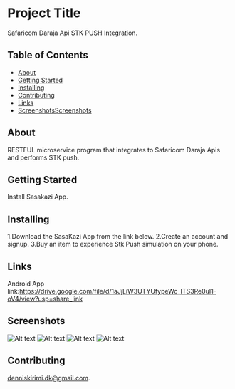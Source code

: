 # Project Title 
Safaricom Daraja Api STK PUSH Integration.

## Table of Contents

- [About](#about)
- [Getting Started](#getting_started)
- [Installing](#installing)
- [Contributing](#contributing)
- [Links](#links)
- [ScreenshotsScreenshots](#screenshots)

## About
RESTFUL microservice program that integrates to Safaricom Daraja Apis and performs
STK push.

## Getting Started
Install Sasakazi App.

## Installing
1.Download the SasaKazi App from the link below.
2.Create an account and signup.
3.Buy an item to experience Stk Push simulation on your phone.

## Links
Android App link:https://drive.google.com/file/d/1aJjLiW3UTYUfypeWc_ITS3Re0uI1-oV4/view?usp=share_link
## Screenshots
![Alt text](https://github.com/denkiri/Sasa_kazi_app/blob/main/screenshots/Screenshot_20230212-013208.png?raw=true "Splashscreen")
![Alt text](https://github.com/denkiri/Sasa_kazi_app/blob/main/screenshots/Screenshot_20230212-013226.png?raw=true "Register Screen")
![Alt text](https://github.com/denkiri/Sasa_kazi_app/blob/main/screenshots/Screenshot_20230212-013218.png?raw=true "Login Screen")
![Alt text](https://github.com/denkiri/Sasa_kazi_app/blob/main/screenshots/Screenshot_20230212-013158.png?raw=true "Dashboard Screen")





## Contributing
denniskirimi.dk@gmail.com.


